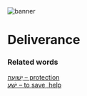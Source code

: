 <html><body><img id="banner" src="/sahd/images/banners/banner.png" alt="banner" /></body></html>

# **Deliverance**


### Related words
[יְשׁוּעָה – protection](../words/protection.md)<br>[ישׁע – to save, help](../words/to_save,_help.md)<br>